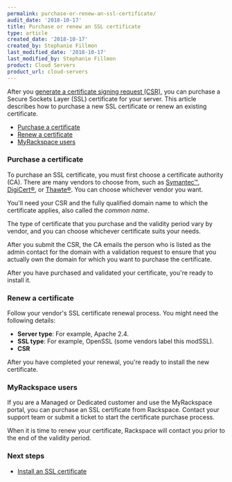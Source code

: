 ```yaml
---
permalink: purchase-or-renew-an-ssl-certificate/
audit_date: '2018-10-17'
title: Purchase or renew an SSL certificate
type: article
created_date: '2018-10-17'
created_by: Stephanie Fillmon
last_modified_date: '2018-10-17'
last_modified_by: Stephanie Fillmon
product: Cloud Servers
product_url: cloud-servers
---
```


After you [generate a certificate signing request (CSR)](/how-to/generate-a-csr), you can purchase a Secure Sockets Layer (SSL) certificate for your server. This article describes how to purchase a new SSL certificate or renew an existing certificate.

- [Purchase a certificate](#purchase-a-certificate)
- [Renew a certificate](#renew-a-certificate)
- [MyRackspace users](#myrackspace-users)

### Purchase a certificate

To purchase an SSL certificate, you must first choose a certificate authority (CA). There are many vendors to choose from, such as [Symantec&trade;](https://www.websecurity.symantec.com/ssl-certificate), [DigiCert&reg;](https://www.digicert.com/), or [Thawte&reg;](https://www.thawte.com/). You can choose whichever vendor you want.

You'll need your CSR and the fully qualified domain name to which the certificate applies, also called the *common name*.

The type of certificate that you purchase and the validity period vary by vendor, and you can choose whichever certificate suits your needs.

After you submit the CSR, the CA emails the person who is listed as the admin contact for the domain with a validation request to ensure that you actually own the domain for which you want to purchase the certificate.

After you have purchased and validated your certificate, you're ready to install it.

### Renew a certificate

Follow your vendor's SSL certificate renewal process. You might
need the following details:

-   **Server type**: For example, Apache 2.4.
-   **SSL type**: For example, OpenSSL (some vendors label this modSSL).
-   **CSR**

After you have completed your renewal, you're ready to install the new certificate.

### MyRackspace users

If you are a Managed or Dedicated customer and use the MyRackspace portal, you can purchase an SSL certificate from Rackspace. Contact your support team or submit a ticket to start the certificate purchase process.

When it is time to renew your certificate, Rackspace will contact you prior to the end of the validity period.

### Next steps

- [Install an SSL certificate](/how-to/install-an-ssl-certificate)
